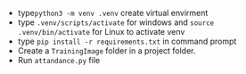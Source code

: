 - type`python3 -m venv .venv` create virtual envirment
- type `.venv/scripts/activate` for windows and `source .venv/bin/activate` for Linux to activate venv
- type `pip install -r requirements.txt` in command prompt
- Create a `TrainingImage` folder in a project folder.
- Run `attandance.py` file
